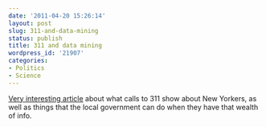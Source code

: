 ```yaml
---
date: '2011-04-20 15:26:14'
layout: post
slug: 311-and-data-mining
status: publish
title: 311 and data mining
wordpress_id: '21907'
categories:
- Politics
- Science
---
```


[Very interesting article](http://www.wired.com/magazine/2010/11/ff_311_new_york/all/1) about what calls to 311 show about New Yorkers, as well as things that the local government can do when they have that wealth of info.
